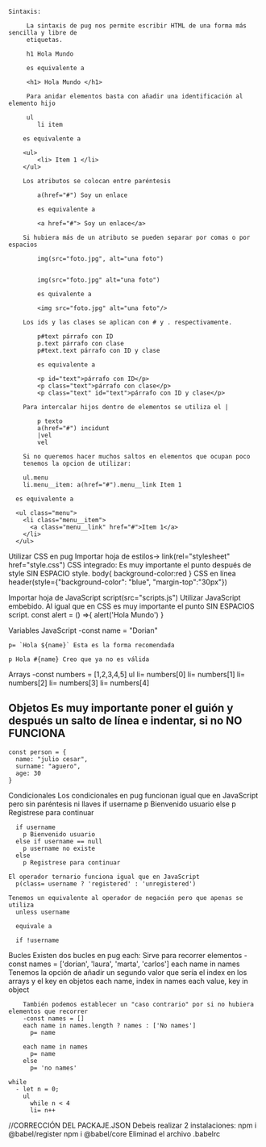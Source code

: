     Sintaxis:
    
         La sintaxis de pug nos permite escribir HTML de una forma más sencilla y libre de
         etiquetas.

         h1 Hola Mundo

         es equivalente a
         
         <h1> Hola Mundo </h1>

         Para anidar elementos basta con añadir una identificación al elemento hijo

         ul
            li item
        
        es equivalente a

        <ul>
            <li> Item 1 </li>
        </ul>

        Los atributos se colocan entre paréntesis

            a(href="#") Soy un enlace

            es equivalente a 

            <a href="#"> Soy un enlace</a>

        Si hubiera más de un atributo se pueden separar por comas o por espacios

            img(src="foto.jpg", alt="una foto")


            img(src="foto.jpg" alt="una foto")

            es quivalente a

            <img src="foto.jpg" alt="una foto"/>

        Los ids y las clases se aplican con # y . respectivamente.

            p#text párrafo con ID
            p.text párrafo con clase
            p#text.text párrafo con ID y clase

            es equivalente a 

            <p id="text">párrafo con ID</p>
            <p class="text">párrafo con clase</p>
            <p class="text" id="text">párrafo con ID y clase</p>
            
        Para intercalar hijos dentro de elementos se utiliza el |

            p texto
            a(href="#") incidunt
            |vel
            vel

        Si no queremos hacer muchos saltos en elementos que ocupan poco 
        tenemos la opcion de utilizar:

        ul.menu
        li.menu__item: a(href="#").menu__link Item 1

      es equivalente a 

      <ul class="menu">
        <li class="menu__item">
          <a class="menu__link" href="#">Item 1</a>
        </li>
      </ul>

  Utilizar CSS en pug
    Importar hoja de estilos-> link(rel="stylesheet" href="style.css")
    CSS integrado: Es muy importante el punto después de style SIN ESPACIO
      style.
        body{
          background-color:red
        }
    CSS en línea
      header(style={"background-color": "blue", "margin-top":"30px"})
      
  Importar hoja de JavaScript
    script(src="scripts.js")
  Utilizar JavaScript embebido. Al igual que en CSS es muy importante el punto SIN ESPACIOS
    script.
      const alert = () =>{
        alert('Hola Mundo')
      }
      
  Variables JavaScript
    -const name = "Dorian"

    p= `Hola ${name}` Esta es la forma recomendada

    p Hola #{name} Creo que ya no es válida

  Arrays
      -const numbers = [1,2,3,4,5]
      ul
        li= numbers[0]
        li= numbers[1]
        li= numbers[2]
        li= numbers[3]
        li= numbers[4]

  Objetos
  Es muy importante poner el guión y después un salto de línea e indentar, si no NO FUNCIONA
  -
    const person = {
      name: "julio cesar",
      surname: "aguero",
      age: 30
    }

  Condicionales
    Los condicionales en pug funcionan igual que en JavaScript pero sin paréntesis ni llaves
      if username
        p Bienvenido usuario
      else
        p Registrese para continuar

      if username
        p Bienvenido usuario
      else if username == null
        p username no existe
      else 
        p Registrese para continuar

    El operador ternario funciona igual que en JavaScript
      p(class= username ? 'registered' : 'unregistered')

    Tenemos un equivalente al operador de negación pero que apenas se utiliza
      unless username

      equivale a

      if !username

  Bucles
    Existen dos bucles en pug
      each:
        Sirve para recorrer elementos
          -const names = ['dorian', 'laura', 'marta', 'carlos']
           each name in names
        Tenemos la opción de añadir un segundo valor que sería el index en los arrays y el key en objetos
          each name, index in names
          each value, key in object

        También podemos establecer un "caso contrario" por si no hubiera elementos que recorrer
        -const names = []
        each name in names.length ? names : ['No names']
          p= name

        each name in names
          p= name
        else
          p= 'no names'

    while
      - let n = 0;
        ul
          while n < 4
          li= n++

//CORRECCIÓN DEL PACKAJE.JSON
  Debeis realizar 2 instalaciones:
  npm i @babel/register
  npm i @babel/core
  Eliminad el archivo .babelrc



            